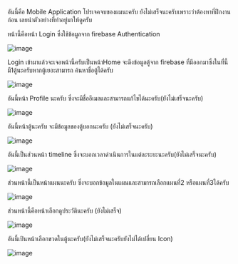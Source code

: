 อันนี้คือ Mobile Application  โปรเจคจบของผมนะครับ ยังไม่เสร็จนะครับเพราะว่าต้องหาที่ฝึกงานก่อน เลยนำตัวอย่างที่ทำอยู่มาให้ดูครับ


หน้านี้คือหน้า Login ซึ่งใช้ข้อมูลจาก firebase Authentication 

![image](https://user-images.githubusercontent.com/88641499/128657794-2969f42b-5481-484f-980c-8bc4526cda03.png)


Login เข้ามาแล้วจะเจอหน้านี้ครับเป็นหน้าHome จะดึงข้อมูลตู้จาก firebase ที่มีออกมาซึ่งในที่นี้มี1ตู้นะครับหากตู้เยอะสามารถ
ค้นหาชื่อตู้ได้ครับ                                                                           

![image](https://user-images.githubusercontent.com/88641499/128657835-3c209589-f437-47fd-8498-6138140cd8a7.png)

อันนี้หน้า Profile นะครับ ซึ่งจะมีชื่ออีเมลและสามารถแก้ไขได้นะครับ(ยังไม่เสร็จนะครับ)

![image](https://user-images.githubusercontent.com/88641499/128657849-03467cb8-cf5e-45b7-bc98-afb1b2914ce9.png)


อันนี้หน้าตู้นะครับ จะมีข้อมูลของตู้บอกนะครับ (ยังไม่เสร็จนะครับ)

![image](https://user-images.githubusercontent.com/88641499/128657859-57abfe95-9035-4d1e-8912-5865b822d898.png)


อันนี้เป็นส่วนหน้า timeline ซึ่งจะบอกเวลาดำเนินการในแต่ละระยะนะครับ(ยังไม่เสร็จนะครับ)

![image](https://user-images.githubusercontent.com/88641499/128657869-5d9ddc17-c8a6-439a-b814-e429b970c285.png)



ส่วนหน้านี้เป็นหน้าแผนนะครับ ซึ่งจะบอกข้อมูลในแผนและสามารถเลือกแผนที่2 หรือแผนที่3ได้ครับ

![image](https://user-images.githubusercontent.com/88641499/128657882-4a59078e-7839-4eea-85b5-991681d89f2e.png)



ส่วนหน้านี้คือหน้าเลือกดูประวัตินะครับ (ยังไม่เสร็จ)

![image](https://user-images.githubusercontent.com/88641499/128657888-573d5beb-87e6-4e0a-99af-7e2ce2515d13.png)




อันนี้เป้นหน้าเลือกขวดในตู้นะครับ(ยังไม่เสร็จนะครับยังไม่ได้เปลี่ยน Icon)

![image](https://user-images.githubusercontent.com/88641499/128657901-5140730a-be58-4007-804a-d23e8652caf9.png)







